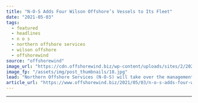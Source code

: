 ```yaml
---
title: "N-O-S Adds Four Wilson Offshore’s Vessels to Its Fleet"
date: "2021-05-03"
tags: 
  - featured
  - headlines
  - n o s
  - northern offshore services
  - wilson offshore
  - offshorewind
source: "offshorewind"
image_url: "https://cdn.offshorewind.biz/wp-content/uploads/sites/2/2021/04/30083002/Wilson-Atlantic_-c-Wilson-Offshore_cropped.jpg"
image_fp: "/assets/img/post_thumbnails/18.jpg"
lead: "Northern Offshore Services (N-O-S) will take over the management of four Wilson Offshore&#8217;s offshore"
article_url: "https://www.offshorewind.biz/2021/05/03/n-o-s-adds-four-wilson-offshores-vessels-to-its-fleet/"
---
```


---
